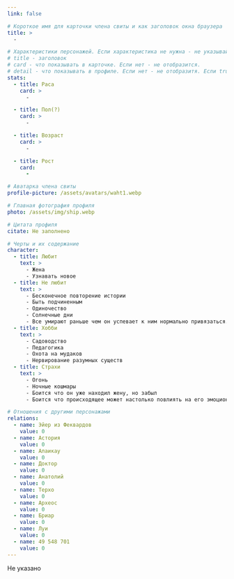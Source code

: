 ```yaml
---
link: false

# Короткое имя для карточки члена свиты и как заголовок окна браузера
title: >
  -

# Характеристики персонажей. Если характеристика не нужна - не указывай. Оставлять пустыми не надо.
# title - заголовок
# card - что показывать в карточке. Если нет - не отобразится.
# detail - что показывать в профиле. Если нет - не отобразитя. Если true - то же что и в карточке.
stats:
  - title: Раса
    card: >
      -

  - title: Пол(?)
    card: >
      -

  - title: Возраст
    card: >
      -

  - title: Рост
    card: 
      -

# Аватарка члена свиты
profile-picture: /assets/avatars/waht1.webp

# Главная фотография профиля
photo: /assets/img/ship.webp

# Цитата профиля
citate: Не заполнено

# Черты и их содержание
character:
  - title: Любит
    text: >
      - Жена
      - Узнавать новое
  - title: Не любит
    text: >
      - Бесконечное повторение истории
      - Быть подчиненным
      - Одиночество
      - Солнечные дни
      - Все умирают раньше чем он успевает к ним нормально привязаться.
  - title: Хобби
    text: >
      - Садоводство
      - Педагогика
      - Охота на мудаков
      - Нервирование разумных существ
  - title: Страхи
    text: >
      - Огонь
      - Ночные кошмары
      - Боится что он уже находил жену, но забыл
      - Боится что происходящее может настолько повлиять на его эмоциональное состояние что он потеряет контроль над своей формой.

# Отношения с другими персонажами
relations:
  - name: Эйер из Феквардов
    value: 0
  - name: Астория
    value: 0
  - name: Алаикаy
    value: 0
  - name: Доктор
    value: 0
  - name: Анатолий
    value: 0
  - name: Терхо
    value: 0
  - name: Археос
    value: 0
  - name: Бриар
    value: 0
  - name: Луи
    value: 0
  - name: 49 548 701
    value: 0
---
```


Не указано